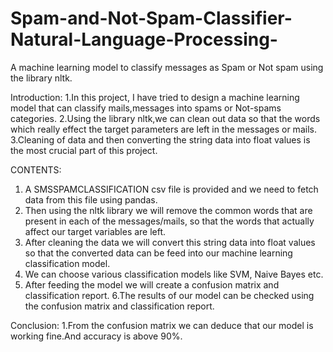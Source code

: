 # Spam-and-Not-Spam-Classifier-Natural-Language-Processing-
A machine learning model to classify messages as Spam or Not spam using the library nltk.

Introduction:
1.In this project, I have tried to design a machine learning model that can classify mails,messages into spams or Not-spams categories.
2.Using the library nltk,we can clean out data so that the words which really effect the target parameters are left in the messages or mails.
3.Cleaning of data and then converting the string data into float values is the most crucial part of this project.

CONTENTS:
1. A SMSSPAMCLASSIFICATION csv file is provided and we need to fetch data from this file using pandas.
2. Then using the nltk library we will remove the common words that are present in each of the messages/mails, so that the words that actually affect our target variables are left.
3. After cleaning the data we will convert this string data into float values so that the converted data can be feed into our machine learning classification model.
4. We can choose various classification models like SVM, Naive Bayes etc.
5. After feeding the model we will create a confusion matrix and classification report.
6.The results of our model can be checked using the confusion matrix and classification report.


Conclusion:
1.From the confusion matrix we can deduce that our model is working fine.And accuracy is above 90%.


